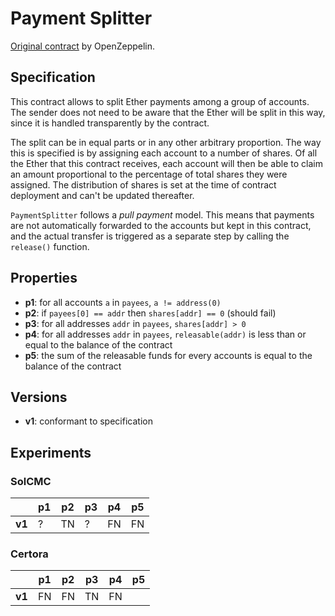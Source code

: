 # Payment Splitter

[Original contract](https://github.com/OpenZeppelin/openzeppelin-contracts/blob/master/contracts/finance/PaymentSplitter.sol) by OpenZeppelin.

## Specification

This contract allows to split Ether payments among a group of accounts. The
sender does not need to be aware that the Ether will be split in this way,
since it is handled transparently by the contract.
 
The split can be in equal parts or in any other arbitrary proportion. The way
this is specified is by assigning each account to a number of shares. Of all
the Ether that this contract receives, each account will then be able to
claim an amount proportional to the percentage of total shares they were
assigned. The distribution of shares is set at the time of contract
deployment and can't be updated thereafter.

`PaymentSplitter` follows a _pull payment_ model. This means that payments
are not automatically forwarded to the accounts but kept in this contract,
and the actual transfer is triggered as a separate step by calling the
`release()` function. 

## Properties

- **p1**: for all accounts `a` in `payees`, `a != address(0)`
- **p2**: if `payees[0] == addr` then `shares[addr] == 0` (should fail)
- **p3**: for all addresses `addr` in `payees`, `shares[addr] > 0`
- **p4**: for all addresses `addr` in `payees`, `releasable(addr)` is less than or
  equal to the balance of the contract
- **p5**: the sum of the releasable funds for every accounts is equal to the
  balance of the contract

## Versions

- **v1**: conformant to specification

## Experiments

### SolCMC

|        | p1  | p2  | p3  | p4  | p5  |
| ------ | --- | --- | --- | --- | --- |
| **v1** | ?   | TN  | ?   | FN  | FN  |

### Certora

|        | p1  | p2  | p3  | p4  | p5  |
| ------ | --- | --- | --- | --- | --- |
| **v1** | FN  | FN  | TN  | FN  |
